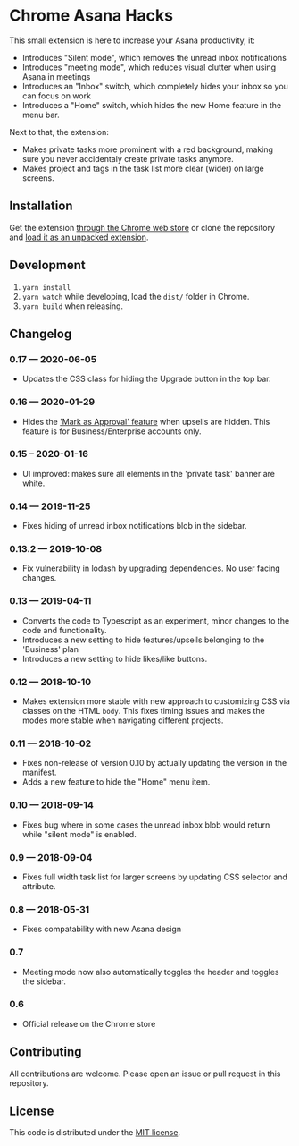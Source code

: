 # Chrome Asana Hacks

This small extension is here to increase your Asana productivity, it:

* Introduces "Silent mode", which removes the unread inbox notifications
* Introduces "meeting mode", which reduces visual clutter when using Asana in meetings
* Introduces an "Inbox" switch, which completely hides your inbox so you can focus on work
* Introduces a "Home" switch, which hides the new Home feature in the menu bar.

Next to that, the extension:

* Makes private tasks more prominent with a red background, making sure you never accidentaly create private tasks anymore.
* Makes project and tags in the task list more clear (wider) on large screens.

## Installation
Get the extension [through the Chrome web store][1] or clone the repository and [load it as an unpacked extension][2].

## Development
1. `yarn install`
2. `yarn watch` while developing, load the `dist/` folder in Chrome.
3. `yarn build` when releasing.

## Changelog

### 0.17 — 2020-06-05
* Updates the CSS class for hiding the Upgrade button in the top bar.

### 0.16 — 2020-01-29
* Hides the ['Mark as Approval' feature][4] when upsells are hidden. This feature is for Business/Enterprise accounts only.

### 0.15 – 2020-01-16
* UI improved: makes sure all elements in the 'private task' banner are white.

### 0.14 — 2019-11-25
* Fixes hiding of unread inbox notifications blob in the sidebar.

### 0.13.2 — 2019-10-08
* Fix vulnerability in lodash by upgrading dependencies. No user facing changes.

### 0.13 — 2019-04-11
* Converts the code to Typescript as an experiment, minor changes to the code and functionality.
* Introduces a new setting to hide features/upsells belonging to the 'Business' plan
* Introduces a new setting to hide likes/like buttons.

### 0.12 — 2018-10-10
* Makes extension more stable with new approach to customizing CSS via classes on the HTML `body`. This fixes timing issues and makes the modes more stable when navigating different projects.

### 0.11 — 2018-10-02
* Fixes non-release of version 0.10 by actually updating the version in the manifest.
* Adds a new feature to hide the "Home" menu item.

### 0.10 — 2018-09-14
* Fixes bug where in some cases the unread inbox blob would return while "silent mode" is enabled.

### 0.9 — 2018-09-04
* Fixes full width task list for larger screens by updating CSS selector and attribute.

### 0.8 — 2018-05-31
* Fixes compatability with new Asana design

### 0.7
* Meeting mode now also automatically toggles the header and toggles the sidebar.

### 0.6
* Official release on the Chrome store

## Contributing

All contributions are welcome. Please open an issue or pull request in this repository.

## License

This code is distributed under the [MIT license][3].


[1]: https://chrome.google.com/webstore/detail/aednamkkbmbonmnmohjfhgmekggbnjlh
[2]: https://developer.chrome.com/extensions/getstarted#load
[3]: LICENSE
[4]: https://asana.com/guide/help/premium/approvals
